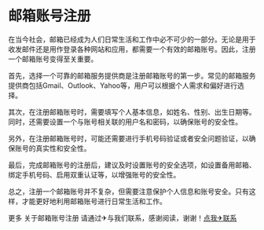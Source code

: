 # 邮箱账号注册

在当今社会，邮箱已经成为人们日常生活和工作中必不可少的一部分。无论是用于收发邮件还是用作登录各种网站和应用，都需要一个有效的邮箱账号。因此，注册一个邮箱账号变得至关重要。

首先，选择一个可靠的邮箱服务提供商是注册邮箱账号的第一步。常见的邮箱服务提供商包括Gmail、Outlook、Yahoo等，用户可以根据个人需求和偏好进行选择。

其次，在注册邮箱账号时，需要填写个人基本信息，如姓名、性别、出生日期等。同时，还需要设置一个与账号相关联的用户名和密码，以确保账号的安全性。

另外，在注册邮箱账号时，可能还需要进行手机号码验证或者安全问题验证，以确保账号的真实性和安全性。

最后，完成邮箱账号的注册后，建议及时设置账号的安全选项，如设置备用邮箱、绑定手机号码、启用双重认证等，以增强账号的安全性。

总之，注册一个邮箱账号并不复杂，但需要注意保护个人信息和账号安全。只有这样，才能更好地利用邮箱账号进行日常生活和工作。

更多 关于邮箱账号注册 请通过✈与我们联系，感谢阅读，谢谢！[点我✈联系](https://www.k02.cc)